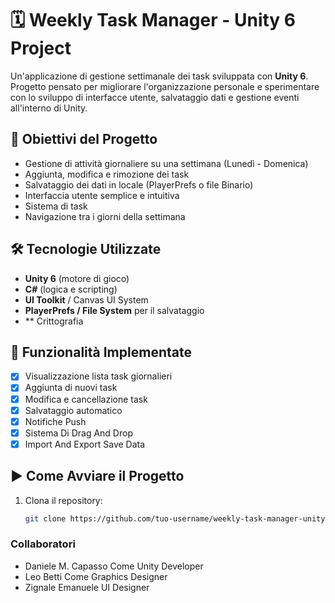 # 🗓️ Weekly Task Manager - Unity 6 Project

Un'applicazione di gestione settimanale dei task sviluppata con **Unity 6**. Progetto pensato per migliorare l'organizzazione personale e sperimentare con lo sviluppo di interfacce utente, salvataggio dati e gestione eventi all'interno di Unity.

## 🎯 Obiettivi del Progetto

- Gestione di attività giornaliere su una settimana (Lunedì - Domenica)
- Aggiunta, modifica e rimozione dei task
- Salvataggio dei dati in locale (PlayerPrefs o file Binario)
- Interfaccia utente semplice e intuitiva
- Sistema di task 
- Navigazione tra i giorni della settimana

## 🛠️ Tecnologie Utilizzate

- **Unity 6** (motore di gioco)
- **C#** (logica e scripting)
- **UI Toolkit** / Canvas UI System
- **PlayerPrefs / File System** per il salvataggio
- ** Crittografia

## 🧩 Funzionalità Implementate

- [x] Visualizzazione lista task giornalieri
- [x] Aggiunta di nuovi task
- [x] Modifica e cancellazione task
- [x] Salvataggio automatico
- [x] Notifiche Push 
- [x] Sistema Di Drag And Drop
- [X] Import And Export Save Data 

## ▶️ Come Avviare il Progetto

1. Clona il repository:
   ```bash
   git clone https://github.com/tuo-username/weekly-task-manager-unity6.git

### Collaboratori
- Daniele M. Capasso Come Unity Developer
- Leo Betti Come Graphics Designer
- Zignale Emanuele UI Designer
